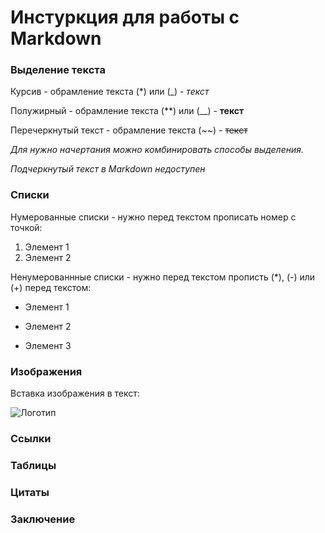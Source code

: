 # Инстуркция для работы с Markdown

### Выделение текста

Курсив - обрамление текста (*) или (_) - *текст*

Полужирный - обрамление текста (**) или (__) - **текст**

Перечеркнутый текст - обрамление текста (~~) - ~~текст~~

_Для нужно начертания можно комбинировать способы выделения._

*Подчеркнутый текст в Markdown недоступен*

### Списки

Нумерованные списки - нужно перед текстом прописать номер с точкой:

1. Элемент 1
2. Элемент 2

Ненумерованнные списки - нужно перед текстом прописть (*), (-) или (+) перед текстом:

+ Элемент 1
- Элемент 2
* Элемент 3

### Изображения

Вставка изображения в текст:

![Логотип](Logo_markdown.png)

### Ссылки

### Таблицы

### Цитаты

### Заключение


